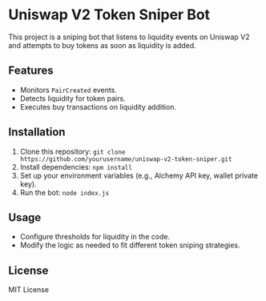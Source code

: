 # Uniswap V2 Token Sniper Bot

This project is a sniping bot that listens to liquidity events on Uniswap V2 and attempts to buy tokens as soon as liquidity is added.

## Features
- Monitors `PairCreated` events.
- Detects liquidity for token pairs.
- Executes buy transactions on liquidity addition.

## Installation
1. Clone this repository: `git clone https://github.com/yourusername/uniswap-v2-token-sniper.git`
2. Install dependencies: `npm install`
3. Set up your environment variables (e.g., Alchemy API key, wallet private key).
4. Run the bot: `node index.js`

## Usage
- Configure thresholds for liquidity in the code.
- Modify the logic as needed to fit different token sniping strategies.

## License
MIT License
